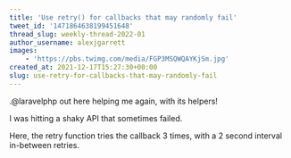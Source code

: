 ```yaml
---
title: 'Use retry() for callbacks that may randomly fail'
tweet_id: '1471864638199451648'
thread_slug: weekly-thread-2022-01
author_username: alexjgarrett
images:
    - 'https://pbs.twimg.com/media/FGP3MSQWQAYKjSm.jpg'
created_at: 2021-12-17T15:27:30+00:00
slug: use-retry-for-callbacks-that-may-randomly-fail
---
```

.@laravelphp out here helping me again, with its helpers!

I was hitting a shaky API that sometimes failed.

Here, the retry function tries the callback 3 times, with a 2 second interval in-between retries.
